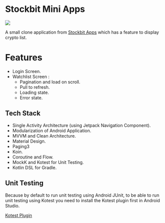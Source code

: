 # Stockbit Mini Apps

<img src="https://github.com/didik-maulana/stockbit-mini-app/blob/main/screenshots/cover.png" />

A small clone application from [Stockbit Apps](https://stockbit.com) which has a feature to display crypto list.

# Features
- Login Screen.
- Watchlist Screen :
  - Pagination and load on scroll.
  - Pull to refresh.
  - Loading state.
  - Error state.

## Tech Stack
- Single Activity Architecture (using Jetpack Navigation Component).
- Modularization of Android Application.
- MVVM and Clean Architecture.
- Material Design.
- Paging3
- Koin.
- Coroutine and Flow.
- MockK and Kotest for Unit Testing.
- Kotlin DSL for Gradle.

## Unit Testing
Because by default to run unit testing using Android JUnit, to be able to run unit testing using Kotest you need to install the Kotest plugin first in Android Studio.

[Kotest Plugin](https://plugins.jetbrains.com/plugin/14080-kotest)
